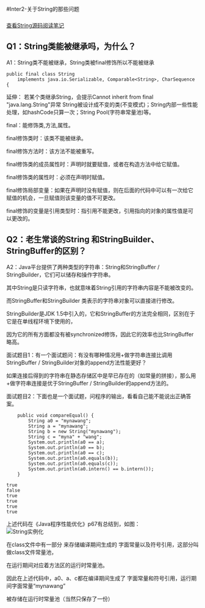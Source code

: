 #Inter2-关于String的那些问题

###
[查看String源码阅读笔记](https://github.com/mynawang/Java-Source-Code-Learning/blob/master/src/main/java/com/sedion/mynawang/java8/lang/TString.java)

Q1：String类能被继承吗，为什么？
--------------------------------
A1：String类不能被继承，String类被final修饰所以不能被继承
```
public final class String
    implements java.io.Serializable, Comparable<String>, CharSequence {
```
延伸：
若某个类继承String，会提示Cannot inherit from final "java.lang.String"异常
String被设计成不变的类(不变模式)；String内部一些性能处理，如hashCode只算一次；String Pool(字符串常量池)等。

final：能修饰类,方法,属性。

final修饰类时：该类不能被继承。

final修饰方法时：该方法不能被重写。

final修饰类的成员属性时：声明时就要赋值，或者在构造方法中给它赋值。

final修饰类的属性时：必须在声明时赋值。

final修饰局部变量：如果在声明时没有赋值，则在后面的代码中可以有一次给它赋值的机会，一旦赋值则该变量的值不可更改。

final修饰的变量是引用类型时：指引用不能更改，引用指向的对象的属性值是可以更改的。

Q2：老生常谈的String 和StringBuilder、StringBuffer的区别？
--------------------------------
A2：Java平台提供了两种类型的字符串：String和StringBuffer / StringBuilder，它们可以储存和操作字符串。

其中String是只读字符串，也就意味着String引用的字符串内容是不能被改变的。

而StringBuffer和StringBuilder 类表示的字符串对象可以直接进行修改。

StringBuilder是JDK 1.5中引入的，它和StringBuffer的方法完全相同，区别在于它是在单线程环境下使用的，

因为它的所有方面都没有被synchronized修饰，因此它的效率也比StringBuffer略高。

面试题目1：有一个面试题问：有没有哪种情况用+做字符串连接比调用StringBuffer / StringBuilder对象的append方法性能更好？

如果连接后得到的字符串在静态存储区中是早已存在的（如常量的拼接），那么用+做字符串连接是优于StringBuffer / StringBuilder的append方法的。

面试题目2：下面也是一个面试题，问程序的输出，看看自己能不能说出正确答案。
```
    public void compareEqual() {
        String a0 = "mynawang";
        String a = "mynawang";
        String b = new String("mynawang");
        String c = "myna" + "wang";
        System.out.println(a0 == a);
        System.out.println(a0 == b);
        System.out.println(a0 == c);
        System.out.println(a0.equals(b));
        System.out.println(a0.equals(c));
        System.out.println(a0.intern() == b.intern());
    }

true
false
true
true
true
true
```
上述代码在《Java程序性能优化》p67有总结到，如图：  
![String实例化][1]

在class文件中有一部分 来存储编译期间生成的 字面常量以及符号引用，这部分叫做class文件常量池，

在运行期间对应着方法区的运行时常量池。

因此在上述代码中，a0、a、c都在编译期间生成了 字面常量和符号引用，运行期间字面常量“mynawang”

被存储在运行时常量池（当然只保存了一份）



[1]:http://7xkst6.com1.z0.glb.clouddn.com/String%E5%AE%9E%E4%BE%8B%E5%8C%96.png
